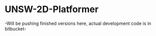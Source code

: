 # UNSW-2D-Platformer
-Will be pushing finished versions here, actual development code is in bitbucket-
